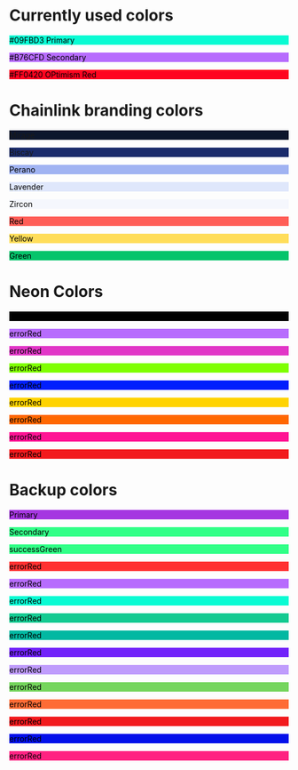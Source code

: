 # Currently used colors
<p style="background-color:#09FBD3;color:#000">#09FBD3 Primary</p>
<p style="background-color:#B76CFD;color:#000">#B76CFD Secondary</p>
<p style="background-color:#FF0420;color:#000">#FF0420 OPtimism Red</p>



# Chainlink branding colors
<p style="background-color:#0c162c">Mirage</p>
<p style="background-color:#1a2b6b">Biscay</p>
<p style="background-color:#a0b3f2;color:black">Perano</p>
<p style="background-color:#dfe7fb;color:black">Lavender</p>
<p style="background-color:#f5f7fd;color:black">Zircon</p>
<p style="background-color:#ff5e57;color:black">Red</p>
<p style="background-color:#ffdd59;color:black">Yellow</p>
<p style="background-color:#05c46b;color:black">Green</p>

# Neon Colors
<p style="background-color:#000000;color:black">errorRed</p>
<p style="background-color:#b76cfd;color:black">errorRed</p>
<p style="background-color:#e136c7;color:black">errorRed</p>
<p style="background-color:#7FFF00;color:black">errorRed</p>
<p style="background-color:#011FFD;color:black">errorRed</p>
<p style="background-color:#FFD300;color:black">errorRed</p>
<p style="background-color:#ff6700;color:black">errorRed</p>
<p style="background-color:#ff1494;color:black">errorRed</p>
<p style="background-color:#F21A1D;color:black">errorRed</p>

# Backup colors
<p style="background-color:#a536e1;color:black">Primary</p>
<p style="background-color:#31ff87;color:black">Secondary</p>
<p style="background-color:#31ff87;color:black">successGreen</p>
<p style="background-color:#ff3131;color:black">errorRed</p>
<p style="background-color:#b76cfd;color:black">errorRed</p>
<p style="background-color:#09FBD3;color:black">errorRed</p>
<p style="background-color:#13CA91;color:black">errorRed</p>
<p style="background-color:#02B8A2;color:black">errorRed</p>
<p style="background-color:#7122FA;color:black">errorRed</p>
<p style="background-color:#bf9cfc;color:black">errorRed</p>
<p style="background-color:#75D55D;color:black">errorRed</p>
<p style="background-color:#FE6B35;color:black">errorRed</p>
<p style="background-color:#F21A1D;color:black">errorRed</p>
<p style="background-color:#0310EA;color:black">errorRed</p>
<p style="background-color:#FF2281;color:black">errorRed</p>
